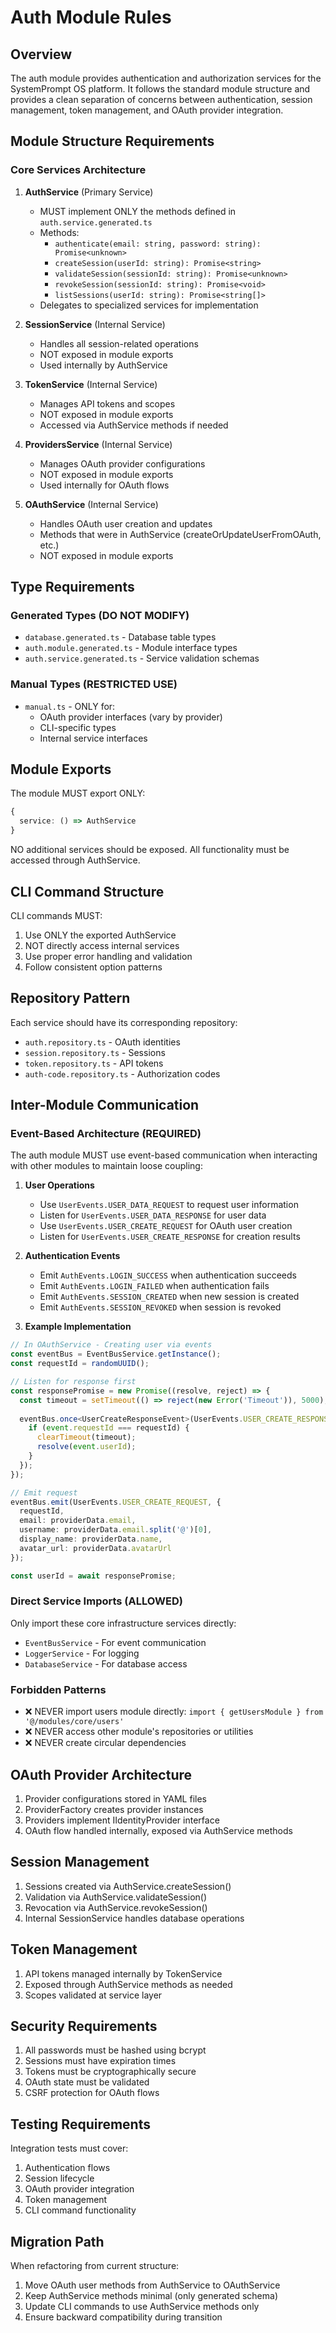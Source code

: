 # Auth Module Rules

## Overview
The auth module provides authentication and authorization services for the SystemPrompt OS platform. It follows the standard module structure and provides a clean separation of concerns between authentication, session management, token management, and OAuth provider integration.

## Module Structure Requirements

### Core Services Architecture

1. **AuthService** (Primary Service)
   - MUST implement ONLY the methods defined in `auth.service.generated.ts`
   - Methods:
     - `authenticate(email: string, password: string): Promise<unknown>`
     - `createSession(userId: string): Promise<string>`
     - `validateSession(sessionId: string): Promise<unknown>`
     - `revokeSession(sessionId: string): Promise<void>`
     - `listSessions(userId: string): Promise<string[]>`
   - Delegates to specialized services for implementation

2. **SessionService** (Internal Service)
   - Handles all session-related operations
   - NOT exposed in module exports
   - Used internally by AuthService

3. **TokenService** (Internal Service)
   - Manages API tokens and scopes
   - NOT exposed in module exports
   - Accessed via AuthService methods if needed

4. **ProvidersService** (Internal Service)
   - Manages OAuth provider configurations
   - NOT exposed in module exports
   - Used internally for OAuth flows

5. **OAuthService** (Internal Service)
   - Handles OAuth user creation and updates
   - Methods that were in AuthService (createOrUpdateUserFromOAuth, etc.)
   - NOT exposed in module exports

## Type Requirements

### Generated Types (DO NOT MODIFY)
- `database.generated.ts` - Database table types
- `auth.module.generated.ts` - Module interface types
- `auth.service.generated.ts` - Service validation schemas

### Manual Types (RESTRICTED USE)
- `manual.ts` - ONLY for:
  - OAuth provider interfaces (vary by provider)
  - CLI-specific types
  - Internal service interfaces

## Module Exports
The module MUST export ONLY:
```typescript
{
  service: () => AuthService
}
```

NO additional services should be exposed. All functionality must be accessed through AuthService.

## CLI Command Structure
CLI commands MUST:
1. Use ONLY the exported AuthService
2. NOT directly access internal services
3. Use proper error handling and validation
4. Follow consistent option patterns

## Repository Pattern
Each service should have its corresponding repository:
- `auth.repository.ts` - OAuth identities
- `session.repository.ts` - Sessions
- `token.repository.ts` - API tokens
- `auth-code.repository.ts` - Authorization codes

## Inter-Module Communication

### Event-Based Architecture (REQUIRED)
The auth module MUST use event-based communication when interacting with other modules to maintain loose coupling:

1. **User Operations**
   - Use `UserEvents.USER_DATA_REQUEST` to request user information
   - Listen for `UserEvents.USER_DATA_RESPONSE` for user data
   - Use `UserEvents.USER_CREATE_REQUEST` for OAuth user creation
   - Listen for `UserEvents.USER_CREATE_RESPONSE` for creation results

2. **Authentication Events**
   - Emit `AuthEvents.LOGIN_SUCCESS` when authentication succeeds
   - Emit `AuthEvents.LOGIN_FAILED` when authentication fails
   - Emit `AuthEvents.SESSION_CREATED` when new session is created
   - Emit `AuthEvents.SESSION_REVOKED` when session is revoked

3. **Example Implementation**
```typescript
// In OAuthService - Creating user via events
const eventBus = EventBusService.getInstance();
const requestId = randomUUID();

// Listen for response first
const responsePromise = new Promise((resolve, reject) => {
  const timeout = setTimeout(() => reject(new Error('Timeout')), 5000);
  
  eventBus.once<UserCreateResponseEvent>(UserEvents.USER_CREATE_RESPONSE, (event) => {
    if (event.requestId === requestId) {
      clearTimeout(timeout);
      resolve(event.userId);
    }
  });
});

// Emit request
eventBus.emit(UserEvents.USER_CREATE_REQUEST, {
  requestId,
  email: providerData.email,
  username: providerData.email.split('@')[0],
  display_name: providerData.name,
  avatar_url: providerData.avatarUrl
});

const userId = await responsePromise;
```

### Direct Service Imports (ALLOWED)
Only import these core infrastructure services directly:
- `EventBusService` - For event communication
- `LoggerService` - For logging
- `DatabaseService` - For database access

### Forbidden Patterns
- ❌ NEVER import users module directly: `import { getUsersModule } from '@/modules/core/users'`
- ❌ NEVER access other module's repositories or utilities
- ❌ NEVER create circular dependencies

## OAuth Provider Architecture
1. Provider configurations stored in YAML files
2. ProviderFactory creates provider instances
3. Providers implement IIdentityProvider interface
4. OAuth flow handled internally, exposed via AuthService methods

## Session Management
1. Sessions created via AuthService.createSession()
2. Validation via AuthService.validateSession()
3. Revocation via AuthService.revokeSession()
4. Internal SessionService handles database operations

## Token Management
1. API tokens managed internally by TokenService
2. Exposed through AuthService methods as needed
3. Scopes validated at service layer

## Security Requirements
1. All passwords must be hashed using bcrypt
2. Sessions must have expiration times
3. Tokens must be cryptographically secure
4. OAuth state must be validated
5. CSRF protection for OAuth flows

## Testing Requirements
Integration tests must cover:
1. Authentication flows
2. Session lifecycle
3. OAuth provider integration
4. Token management
5. CLI command functionality

## Migration Path
When refactoring from current structure:
1. Move OAuth user methods from AuthService to OAuthService
2. Keep AuthService methods minimal (only generated schema)
3. Update CLI commands to use AuthService methods only
4. Ensure backward compatibility during transition